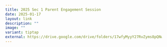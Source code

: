 ```yaml
---
title: 2025 Sec 1 Parent Engagement Session
date: 2025-01-17
layout: link
description: ""
image: ""
variant: tiptap
external: https://drive.google.com/drive/folders/17wfyMyyY27RvZyms8pQNwVCRCbbP4rqu
---
```

